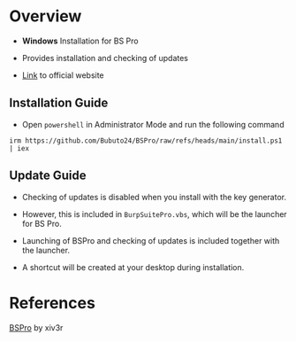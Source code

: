 # Overview
* **Windows** Installation for BS Pro

* Provides installation and checking of updates

* [Link](https://portswigger.net/burp/pro) to official website

## Installation Guide

* Open `powershell` in Administrator Mode and run the following command

```
irm https://github.com/Bubuto24/BSPro/raw/refs/heads/main/install.ps1 | iex
```

## Update Guide
* Checking of updates is disabled when you install with the key generator.

* However, this is included in `BurpSuitePro.vbs`, which will be the launcher for BS Pro.

* Launching of BSPro and checking of updates is included together with the launcher.

* A shortcut will be created at your desktop during installation.

# References
[BSPro](https://github.com/xiv3r/Burpsuite-Professional) by xiv3r